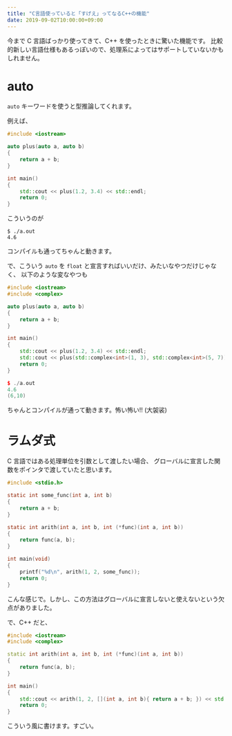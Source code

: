 ```yaml
---
title: "C言語使っていると「すげえ」ってなるC++の機能"
date: 2019-09-02T10:00:00+09:00
---
```


今まで C 言語ばっかり使ってきて、C++ を使ったときに驚いた機能です。
比較的新しい言語仕様もあるっぽいので、処理系によってはサポートしていないかもしれません。

# auto

`auto` キーワードを使うと型推論してくれます。

例えば、

```c++
#include <iostream>

auto plus(auto a, auto b)
{
    return a + b;
}

int main()
{
    std::cout << plus(1.2, 3.4) << std::endl;
    return 0;
}
```

  こういうのが

```shell
$ ./a.out
4.6
```

  コンパイルも通ってちゃんと動きます。

  で、こういう `auto` を `float` と宣言すればいいだけ、みたいなやつだけじゃなく、
  以下のような変なやつも

```c++
#include <iostream>
#include <complex>

auto plus(auto a, auto b)
{
    return a + b;
}

int main()
{
    std::cout << plus(1.2, 3.4) << std::endl;
    std::cout << plus(std::complex<int>(1, 3), std::complex<int>(5, 7)) << std::endl;
    return 0;
}
```

```c++
$ ./a.out
4.6
(6,10)
```

ちゃんとコンパイルが通って動きます。怖い怖い!! (大袈裟)

# ラムダ式

C 言語ではある処理単位を引数として渡したい場合、
グローバルに宣言した関数をポインタで渡していたと思います。

```c
#include <stdio.h>

static int some_func(int a, int b)
{
    return a + b;
}

static int arith(int a, int b, int (*func)(int a, int b))
{
    return func(a, b);
}

int main(void)
{
    printf("%d\n", arith(1, 2, some_func));
    return 0;
}
```

こんな感じで。しかし、この方法はグローバルに宣言しないと使えないという欠点がありました。

で、C++ だと、

```c++
#include <iostream>
#include <complex>

static int arith(int a, int b, int (*func)(int a, int b))
{
    return func(a, b);
}

int main()
{
    std::cout << arith(1, 2, [](int a, int b){ return a + b; }) << std::endl;
    return 0;
}
```

こういう風に書けます。すごい。
